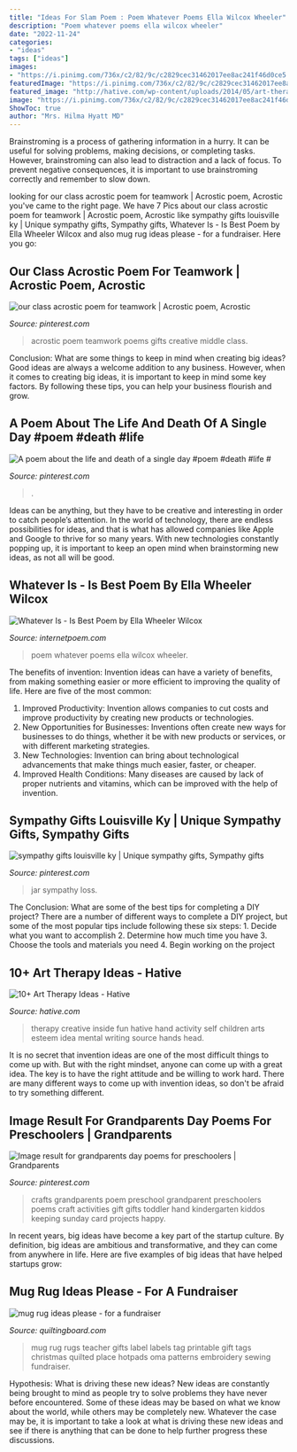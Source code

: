 ```yaml
---
title: "Ideas For Slam Poem : Poem Whatever Poems Ella Wilcox Wheeler"
description: "Poem whatever poems ella wilcox wheeler"
date: "2022-11-24"
categories:
- "ideas"
tags: ["ideas"]
images:
- "https://i.pinimg.com/736x/c2/82/9c/c2829cec31462017ee8ac241f46d0ce5.jpg"
featuredImage: "https://i.pinimg.com/736x/c2/82/9c/c2829cec31462017ee8ac241f46d0ce5.jpg"
featured_image: "http://hative.com/wp-content/uploads/2014/05/art-therapy-ideas/7-art-therapy-ideas.jpg"
image: "https://i.pinimg.com/736x/c2/82/9c/c2829cec31462017ee8ac241f46d0ce5.jpg"
ShowToc: true
author: "Mrs. Hilma Hyatt MD"
---
```



Brainstroming is a process of gathering information in a hurry. It can be useful for solving problems, making decisions, or completing tasks. However, brainstroming can also lead to distraction and a lack of focus. To prevent negative consequences, it is important to use brainstroming correctly and remember to slow down.

	

		
looking for our class acrostic poem for teamwork | Acrostic poem, Acrostic you've came to the right page. We have 7 Pics about our class acrostic poem for teamwork | Acrostic poem, Acrostic like sympathy gifts louisville ky | Unique sympathy gifts, Sympathy gifts, Whatever Is - Is Best Poem by Ella Wheeler Wilcox and also mug rug ideas please - for a fundraiser. Here you go:
		
    
## Our Class Acrostic Poem For Teamwork | Acrostic Poem, Acrostic

<img loading=lazy src="https://i.pinimg.com/736x/ca/4f/a0/ca4fa00716dccf5a3f8a1788056a4708--middle-childhood-acrostic-poems.jpg" onerror="this.onerror=null;this.src='https://tse4.mm.bing.net/th?id=OIP.xzLHHa1oCtl3f1ZxPq0CSQHaJ3&amp;pid=15.1';" alt="our class acrostic poem for teamwork | Acrostic poem, Acrostic">

_Source: pinterest.com_

>acrostic poem teamwork poems gifts creative middle class. 

	

Conclusion: What are some things to keep in mind when creating big ideas?
Good ideas are always a welcome addition to any business. However, when it comes to creating big ideas, it is important to keep in mind some key factors. By following these tips, you can help your business flourish and grow.

    
## A Poem About The Life And Death Of A Single Day #poem #death #life #

<img loading=lazy src="https://i.pinimg.com/736x/c2/82/9c/c2829cec31462017ee8ac241f46d0ce5.jpg" onerror="this.onerror=null;this.src='https://tse2.mm.bing.net/th?id=OIP.5hbBrZHTI4ir_QKaUTJpLQHaLH&amp;pid=15.1';" alt="A poem about the life and death of a single day #poem #death #life #">

_Source: pinterest.com_

>. 

	

Ideas can be anything, but they have to be creative and interesting in order to catch people’s attention. In the world of technology, there are endless possibilities for ideas, and that is what has allowed companies like Apple and Google to thrive for so many years. With new technologies constantly popping up, it is important to keep an open mind when brainstorming new ideas, as not all will be good.

    
## Whatever Is - Is Best Poem By Ella Wheeler Wilcox

<img loading=lazy src="https://internetpoem.com/img/poems/420/whatever-is-is-best-poem-by-ella-wheeler-wilcox.png" onerror="this.onerror=null;this.src='https://tse2.mm.bing.net/th?id=OIP.0iuOoYn_CnHiw2HO7KUo2gHaLd&amp;pid=15.1';" alt="Whatever Is - Is Best Poem by Ella Wheeler Wilcox">

_Source: internetpoem.com_

>poem whatever poems ella wilcox wheeler. 

	

The benefits of invention:
Invention ideas can have a variety of benefits, from making something easier or more efficient to improving the quality of life. Here are five of the most common: 
1. Improved Productivity: Invention allows companies to cut costs and improve productivity by creating new products or technologies.
2. New Opportunities for Businesses: Inventions often create new ways for businesses to do things, whether it be with new products or services, or with different marketing strategies.
3. New Technologies: Invention can bring about technological advancements that make things much easier, faster, or cheaper.
4. Improved Health Conditions: Many diseases are caused by lack of proper nutrients and vitamins, which can be improved with the help of invention. 
    
## Sympathy Gifts Louisville Ky | Unique Sympathy Gifts, Sympathy Gifts

<img loading=lazy src="https://i.pinimg.com/736x/93/60/ba/9360ba5571c8ea31694eda47ab67a740.jpg" onerror="this.onerror=null;this.src='https://tse1.mm.bing.net/th?id=OIP.wO-oozpqHfXxrl1L_9ynAgHaNK&amp;pid=15.1';" alt="sympathy gifts louisville ky | Unique sympathy gifts, Sympathy gifts">

_Source: pinterest.com_

>jar sympathy loss. 

	

The Conclusion: What are some of the best tips for completing a DIY project?
There are a number of different ways to complete a DIY project, but some of the most popular tips include following these six steps: 1. Decide what you want to accomplish 2. Determine how much time you have 3. Choose the tools and materials you need 4. Begin working on the project 
    
## 10+ Art Therapy Ideas - Hative

<img loading=lazy src="http://hative.com/wp-content/uploads/2014/05/art-therapy-ideas/7-art-therapy-ideas.jpg" onerror="this.onerror=null;this.src='https://tse4.mm.bing.net/th?id=OIP.wQEH2vgbHV2iGNyH8PIO5AHaKJ&amp;pid=15.1';" alt="10+ Art Therapy Ideas - Hative">

_Source: hative.com_

>therapy creative inside fun hative hand activity self children arts esteem idea mental writing source hands head. 

	

It is no secret that invention ideas are one of the most difficult things to come up with. But with the right mindset, anyone can come up with a great idea. The key is to have the right attitude and be willing to work hard. There are many different ways to come up with invention ideas, so don't be afraid to try something different.

    
## Image Result For Grandparents Day Poems For Preschoolers | Grandparents

<img loading=lazy src="https://i.pinimg.com/736x/1a/71/77/1a71775a7f59786dfc5796a119f8d8fb.jpg" onerror="this.onerror=null;this.src='https://tse1.mm.bing.net/th?id=OIP.rCUnaqEZ6-TpCRmeUwJxvgHaLG&amp;pid=15.1';" alt="Image result for grandparents day poems for preschoolers | Grandparents">

_Source: pinterest.com_

>crafts grandparents poem preschool grandparent preschoolers poems craft activities gift gifts toddler hand kindergarten kiddos keeping sunday card projects happy. 

	

In recent years, big ideas have become a key part of the startup culture. By definition, big ideas are ambitious and transformative, and they can come from anywhere in life. Here are five examples of big ideas that have helped startups grow: 

    
## Mug Rug Ideas Please - For A Fundraiser

<img loading=lazy src="https://www.quiltingboard.com/attachments/main-f1/545443d1458512254-mugrugpoem.jpg" onerror="this.onerror=null;this.src='https://tse3.mm.bing.net/th?id=OIP.51YglxP6sbdmrAPd1lhOogHaKQ&amp;pid=15.1';" alt="mug rug ideas please - for a fundraiser">

_Source: quiltingboard.com_

>mug rug rugs teacher gifts label labels tag printable gift tags christmas quilted place hotpads oma patterns embroidery sewing fundraiser. 

	

Hypothesis: What is driving these new ideas?
New ideas are constantly being brought to mind as people try to solve problems they have never before encountered. Some of these ideas may be based on what we know about the world, while others may be completely new. Whatever the case may be, it is important to take a look at what is driving these new ideas and see if there is anything that can be done to help further progress these discussions.

